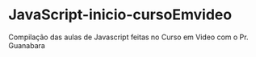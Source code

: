 # JavaScript-inicio-cursoEmvideo
Compilação das aulas de Javascript feitas no Curso em Video com o Pr. Guanabara
